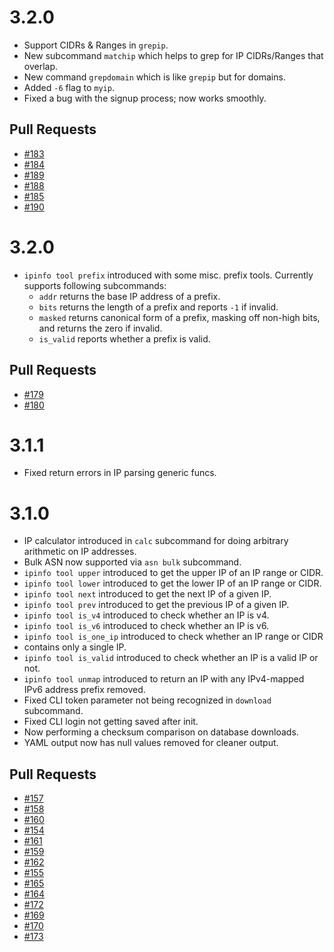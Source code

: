 # 3.2.0

- Support CIDRs & Ranges in `grepip`.
- New subcommand `matchip` which helps to grep for IP CIDRs/Ranges that
  overlap.
- New command `grepdomain` which is like `grepip` but for domains.
- Added `-6` flag to `myip`.
- Fixed a bug with the signup process; now works smoothly.

## Pull Requests

- [#183](https://github.com/ipinfo/cli/pull/183)
- [#184](https://github.com/ipinfo/cli/pull/184)
- [#189](https://github.com/ipinfo/cli/pull/189)
- [#188](https://github.com/ipinfo/cli/pull/188)
- [#185](https://github.com/ipinfo/cli/pull/185)
- [#190](https://github.com/ipinfo/cli/pull/190)

# 3.2.0

* `ipinfo tool prefix` introduced with some misc. prefix tools. Currently supports following subcommands:
    - `addr` returns the base IP address of a prefix.
    - `bits` returns the length of a prefix and reports `-1` if invalid.
    - `masked` returns canonical form of a prefix, masking off non-high bits, and returns the zero if invalid.
    - `is_valid` reports whether a prefix is valid.

## Pull Requests

* [#179](https://github.com/ipinfo/cli/pull/179)
* [#180](https://github.com/ipinfo/cli/pull/180)

# 3.1.1

* Fixed return errors in IP parsing generic funcs.

# 3.1.0

* IP calculator introduced in `calc` subcommand for doing arbitrary arithmetic
on IP addresses.
* Bulk ASN now supported via `asn bulk` subcommand.
* `ipinfo tool upper` introduced to get the upper IP of an IP range or CIDR.
* `ipinfo tool lower` introduced to get the lower IP of an IP range or CIDR.
* `ipinfo tool next` introduced to get the next IP of a given IP.
* `ipinfo tool prev` introduced to get the previous IP of a given IP.
* `ipinfo tool is_v4` introduced to check whether an IP is v4.
* `ipinfo tool is_v6` introduced to check whether an IP is v6.
* `ipinfo tool is_one_ip` introduced to check whether an IP range or CIDR
* contains only a single IP.
* `ipinfo tool is_valid` introduced to check whether an IP is a valid IP or
not.
* `ipinfo tool unmap` introduced to return an IP with any IPv4-mapped IPv6
address prefix removed.
* Fixed CLI token parameter not being recognized in `download` subcommand.
* Fixed CLI login not getting saved after init.
* Now performing a checksum comparison on database downloads.
* YAML output now has null values removed for cleaner output.

## Pull Requests

* [#157](https://github.com/ipinfo/cli/pull/157)
* [#158](https://github.com/ipinfo/cli/pull/158)
* [#160](https://github.com/ipinfo/cli/pull/160)
* [#154](https://github.com/ipinfo/cli/pull/154)
* [#161](https://github.com/ipinfo/cli/pull/161)
* [#159](https://github.com/ipinfo/cli/pull/159)
* [#162](https://github.com/ipinfo/cli/pull/162)
* [#155](https://github.com/ipinfo/cli/pull/155)
* [#165](https://github.com/ipinfo/cli/pull/165)
* [#164](https://github.com/ipinfo/cli/pull/164)
* [#172](https://github.com/ipinfo/cli/pull/172)
* [#169](https://github.com/ipinfo/cli/pull/169)
* [#170](https://github.com/ipinfo/cli/pull/170)
* [#173](https://github.com/ipinfo/cli/pull/173)
